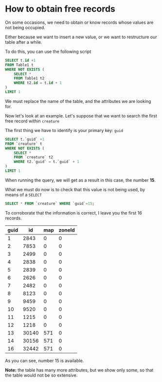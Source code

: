# How to obtain free records

On some occasions, we need to obtain or know records whose values are not being occupied.

Either because we want to insert a new value, or we want to restructure our table after a while.

To do this, you can use the following script

```sql
SELECT t.id +1
FROM Table1 t
WHERE NOT EXISTS (
    SELECT * 
    FROM Table1 t2
    WHERE t2.id = t.id + 1
)
LIMIT 1
```

We must replace the name of the table, and the attributes we are looking for.

Now let's look at an example. Let's suppose that we want to search the first free record within `creature`

The first thing we have to identify is your primary key: `guid`

```sql
SELECT t.`guid` +1
FROM `creature` t
WHERE NOT EXISTS (
    SELECT * 
    FROM `creature` t2
    WHERE t2.`guid` = t.`guid` + 1
)
LIMIT 1
```

When running the query, we will get as a result in this case, the number **15**.

What we must do now is to check that this value is not being used, by means of a `SELECT`

```sql
SELECT * FROM `creature` WHERE `guid`=15;
```

To corroborate that the information is correct, I leave you the first 16 records.

| guid | id    | map | zoneId |
|------|-------|-----|--------|
| 1    | 2843  | 0   | 0      |
| 2    | 7853  | 0   | 0      |
| 3    | 2499  | 0   | 0      |
| 4    | 2838  | 0   | 0      |
| 5    | 2839  | 0   | 0      |
| 6    | 2626  | 0   | 0      |
| 7    | 2482  | 0   | 0      |
| 8    | 8123  | 0   | 0      |
| 9    | 9459  | 0   | 0      |
| 10   | 9520  | 0   | 0      |
| 11   | 1215  | 0   | 0      |
| 12   | 1218  | 0   | 0      |
| 13   | 30140 | 571 | 0      |
| 14   | 30156 | 571 | 0      |
| 16   | 32442 | 571 | 0      |

As you can see, number 15 is available.

**Note:** the table has many more attributes, but we show only some, so that the table would not be so extensive.
